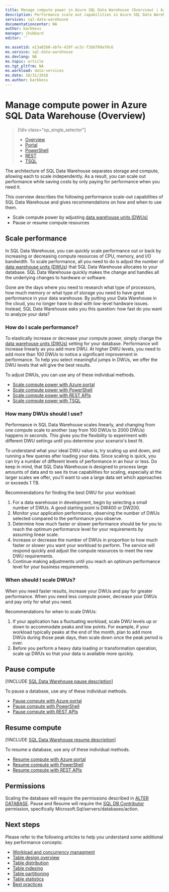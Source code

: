 ```yaml
---
title: Manage compute power in Azure SQL Data Warehouse (Overview) | Azure
description: Performance scale out capabilities in Azure SQL Data Warehouse. Scale out by adjusting DWUs or pause and resume compute resources to save costs.
services: sql-data-warehouse
documentationcenter: NA
author: barbkess
manager: jhubbard
editor: ''

ms.assetid: e13a82b0-abfe-429f-ac3c-f2b6789a70c6
ms.service: sql-data-warehouse
ms.devlang: NA
ms.topic: article
ms.tgt_pltfrm: NA
ms.workload: data-services
ms.date: 10/31/2016
ms.author: barbkess
---
```


# Manage compute power in Azure SQL Data Warehouse (Overview)

> [!div class="op_single_selector"]
> * [Overview](./sql-data-warehouse-manage-compute-overview.md)
> * [Portal](./sql-data-warehouse-manage-compute-portal.md)
> * [PowerShell](./sql-data-warehouse-manage-compute-powershell.md)
> * [REST](./sql-data-warehouse-manage-compute-rest-api.md)
> * [TSQL](./sql-data-warehouse-manage-compute-tsql.md)

The architecture of SQL Data Warehouse separates storage and compute, allowing each to scale independently. As a result, you can scale out performance while saving costs by only paying for performance when you need it.

This overview describes the following performance scale-out capabilities of SQL Data Warehouse and gives recommendations on how and when to use them.

* Scale compute power by adjusting [data warehouse units (DWUs)][data warehouse units (DWUs)]
* Pause or resume compute resources

<a name="scale-performance-bk"></a>

## Scale performance
In SQL Data Warehouse, you can quickly scale performance out or back by increasing or decreasing compute resources of CPU, memory, and I/O bandwidth. To scale performance, all you need to do is adjust the number of [data warehouse units (DWUs)][data warehouse units (DWUs)] that SQL Data Warehouse allocates to your database. SQL Data Warehouse quickly makes the change and handles all the underlying changes to hardware or software.

Gone are the days where you need to research what type of processors, how much memory or what type of storage you need to have great performance in your data warehouse. By putting your Data Warehouse in the cloud, you no longer have to deal with low-level hardware issues. Instead, SQL Data Warehouse asks you this question: how fast do you want to analyze your data?

### How do I scale performance?
To elastically increase or decrease your compute power, simply change the [data warehouse units (DWUs)][data warehouse units (DWUs)] setting for your database. Performance will increase linearly as you add more DWU.  At higher DWU levels, you need to add more than 100 DWUs to notice a significant improvement in performance. To help you select meaningful jumps in DWUs, we offer the DWU levels that will give the best results.

To adjust DWUs, you can use any of these individual methods.

* [Scale compute power with Azure portal][Scale compute power with Azure portal]
* [Scale compute power with PowerShell][Scale compute power with PowerShell]
* [Scale compute power with REST APIs][Scale compute power with REST APIs]
* [Scale compute power with TSQL][Scale compute power with TSQL]

### How many DWUs should I use?
Performance in SQL Data Warehouse scales linearly, and changing from one compute scale to another (say from 100 DWUs to 2000 DWUs) happens in seconds. This gives you the flexibility to experiment with different DWU settings until you determine your scenario's best fit.

To understand what your ideal DWU value is, try scaling up and down, and running a few queries after loading your data. Since scaling is quick, you can try a number of different levels of performance in an hour or less. Do keep in mind, that SQL Data Warehouse is designed to process large amounts of data and to see its true capabilities for scaling, especially at the larger scales we offer, you'll want to use a large data set which approaches or exceeds 1 TB.

Recommendations for finding the best DWU for your workload:

1. For a data warehouse in development, begin by selecting a small number of DWUs.  A good starting point is DW400 or DW200.
2. Monitor your application performance, observing the number of DWUs selected compared to the performance you observe.
3. Determine how much faster or slower performance should be for you to reach the optimum performance level for your requirements by assuming linear scale.
4. Increase or decrease the number of DWUs in proportion to how much faster or slower you want your workload to perform. The service will respond quickly and adjust the compute resources to meet the new DWU requirements.
5. Continue making adjustments until you reach an optimum performance level for your business requirements.

### When should I scale DWUs?
When you need faster results, increase your DWUs and pay for greater performance.  When you need less compute power, decrease your DWUs and pay only for what you need.

Recommendations for when to scale DWUs:

1. If your application has a fluctuating workload, scale DWU levels up or down to accommodate peaks and low points. For example, if your workload typically peaks at the end of the month, plan to add more DWUs during those peak days, then scale down once the peak period is over.
2. Before you perform a heavy data loading or transformation operation, scale up DWUs so that your data is available more quickly.

<a name="pause-compute-bk"></a>

## Pause compute

[!INCLUDE [SQL Data Warehouse pause description](../../includes/sql-data-warehouse-pause-description.md)]

To pause a database, use any of these individual methods.

* [Pause compute with Azure portal][Pause compute with Azure portal]
* [Pause compute with PowerShell][Pause compute with PowerShell]
* [Pause compute with REST APIs][Pause compute with REST APIs]

<a name="resume-compute-bk"></a>

## Resume compute

[!INCLUDE [SQL Data Warehouse resume description](../../includes/sql-data-warehouse-resume-description.md)]

To resume a database, use any of these individual methods.

* [Resume compute with Azure portal][Resume compute with Azure portal]
* [Resume compute with PowerShell][Resume compute with PowerShell]
* [Resume compute with REST APIs][Resume compute with REST APIs]

## Permissions
Scaling the database will require the permissions described in [ALTER DATABASE][ALTER DATABASE].  Pause and Resume will require the [SQL DB Contributor][SQL DB Contributor] permission, specifically Microsoft.Sql/servers/databases/action.

<a name="next-steps-bk"></a>

## Next steps
Please refer to the following articles to help you understand some additional key performance concepts:

* [Workload and concurrency managment][Workload and concurrency managment]
* [Table design overview][Table design overview]
* [Table distribution][Table distribution]
* [Table indexing][Table indexing]
* [Table partitioning][Table partitioning]
* [Table statistics][Table statistics]
* [Best practices][Best practices]

<!--Image reference-->

<!--Article references-->
[data warehouse units (DWUs)]: ./sql-data-warehouse-overview-what-is.md

[Scale compute power with Azure portal]: ./sql-data-warehouse-manage-compute-portal.md#scale-compute-power
[Scale compute power with PowerShell]: ./sql-data-warehouse-manage-compute-powershell.md#scale-compute-bk
[Scale compute power with REST APIs]: ./sql-data-warehouse-manage-compute-rest-api.md#scale-compute-bk
[Scale compute power with TSQL]: ./sql-data-warehouse-manage-compute-tsql.md#scale-compute-bk

[capacity limits]: ./sql-data-warehouse-service-capacity-limits.md

[Pause compute with Azure portal]:  ./sql-data-warehouse-manage-compute-portal.md#pause-compute-bk
[Pause compute with PowerShell]: ./sql-data-warehouse-manage-compute-powershell.md#pause-compute-bk
[Pause compute with REST APIs]: ./sql-data-warehouse-manage-compute-rest-api.md#pause-compute-bk

[Resume compute with Azure portal]:  ./sql-data-warehouse-manage-compute-portal.md#resume-compute-bk
[Resume compute with PowerShell]: ./sql-data-warehouse-manage-compute-powershell.md#resume-compute-bk
[Resume compute with REST APIs]: ./sql-data-warehouse-manage-compute-rest-api.md#resume-compute-bk

[Workload and concurrency managment]: ./sql-data-warehouse-develop-concurrency.md
[Table design overview]: ./sql-data-warehouse-tables-overview.md
[Table distribution]: ./sql-data-warehouse-tables-distribute.md
[Table indexing]: ./sql-data-warehouse-tables-index.md
[Table partitioning]: ./sql-data-warehouse-tables-partition.md
[Table statistics]: ./sql-data-warehouse-tables-statistics.md
[Best practices]: ./sql-data-warehouse-best-practices.md
[development overview]: ./sql-data-warehouse-overview-develop.md

[SQL DB Contributor]: ../active-directory/role-based-access-built-in-roles.md#sql-db-contributor

<!--MSDN references-->
[ALTER DATABASE]: https://msdn.microsoft.com/zh-cn/library/mt204042.aspx

<!--Other Web references-->
[Azure portal]: http://portal.azure.cn/
